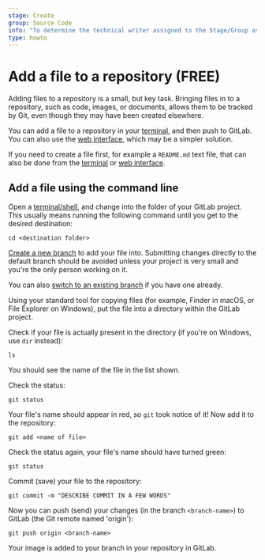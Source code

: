 ```yaml
---
stage: Create
group: Source Code
info: "To determine the technical writer assigned to the Stage/Group associated with this page, see https://about.gitlab.com/handbook/engineering/ux/technical-writing/#assignments"
type: howto
---
```


# Add a file to a repository **(FREE)**

Adding files to a repository is a small, but key task. Bringing files in to a repository,
such as code, images, or documents, allows them to be tracked by Git, even though they
may have been created elsewhere.

You can add a file to a repository in your [terminal](#add-a-file-using-the-command-line), and
then push to GitLab. You can also use the [web interface](../user/project/repository/web_editor.md#upload-a-file),
which may be a simpler solution.

If you need to create a file first, for example a `README.md` text file, that can
also be done from the [terminal](command-line-commands.md#create-a-text-file-in-the-current-directory) or
[web interface](../user/project/repository/web_editor.md#create-a-file).

## Add a file using the command line

Open a [terminal/shell](command-line-commands.md), and change into the folder of your
GitLab project. This usually means running the following command until you get
to the desired destination:

```shell
cd <destination folder>
```

[Create a new branch](create-branch.md) to add your file into. Submitting changes directly
to the default branch should be avoided unless your project is very small and you're the
only person working on it.

You can also [switch to an existing branch](start-using-git.md#work-on-an-existing-branch)
if you have one already.

Using your standard tool for copying files (for example, Finder in macOS, or File Explorer
on Windows), put the file into a directory within the GitLab project.

Check if your file is actually present in the directory (if you're on Windows,
use `dir` instead):

```shell
ls
```

You should see the name of the file in the list shown.

Check the status:

```shell
git status
```

Your file's name should appear in red, so `git` took notice of it! Now add it
to the repository:

```shell
git add <name of file>
```

Check the status again, your file's name should have turned green:

```shell
git status
```

Commit (save) your file to the repository:

```shell
git commit -m "DESCRIBE COMMIT IN A FEW WORDS"
```

Now you can push (send) your changes (in the branch `<branch-name>`) to GitLab
(the Git remote named 'origin'):

```shell
git push origin <branch-name>
```

Your image is added to your branch in your repository in GitLab.

<!-- ## Troubleshooting

Include any troubleshooting steps that you can foresee. If you know beforehand what issues
one might have when setting this up, or when something is changed, or on upgrading, it's
important to describe those, too. Think of things that may go wrong and include them here.
This is important to minimize requests for support, and to avoid doc comments with
questions that you know someone might ask.

Each scenario can be a third-level heading, e.g. `### Getting error message X`.
If you have none to add when creating a doc, leave this section in place
but commented out to help encourage others to add to it in the future. -->
